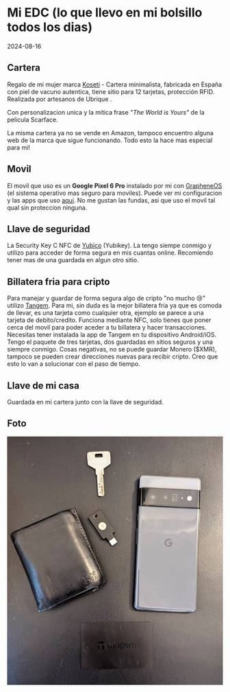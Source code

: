 # Mi EDC (lo que llevo en mi bolsillo todos los dias)

2024-08-16

## Cartera

Regalo de mi mujer marca [Koseti](https://amzn.eu/d/0c1Zrlkb) - Cartera minimalista, fabricada en España con piel de vacuno autentica, tiene sitio para 12 tarjetas, protección RFID. Realizada por artesanos de Ubrique .

Con personalizacion unica y la mitica frase *"The World is Yours"* de la pelicula Scarface.

La misma cartera ya no se vende en Amazon, tampoco encuentro alguna web de la marca que sigue funcionando. Todo esto la hace mas especial para mi!

## Movil

El movil que uso es un **Google Pixel 6 Pro** instalado por mi con [GrapheneOS](https://grapheneos.org/) (el sistema operativo mas seguro para moviles). Puede ver mi configuracion y las apps que uso [aqui](https://ivaylo.mataroa.blog/blog/mi-configuracion-de-grapheneos/). 
No me gustan las fundas, asi que uso el movil tal qual sin proteccion ninguna.

## Llave de seguridad

La Security Key C NFC de [Yubico](https://www.yubico.com/es/) (Yubikey).
La tengo siempe conmigo y utilizo para acceder de forma segura en mis cuantas online. 
Recomiendo tener mas de una guardada en algun otro sitio.

## Billatera fria para cripto

Para manejar y guardar de forma segura algo de cripto
"no mucho 😢" utilizo [Tangem](https://tangem.com/es/).
Para mi, sin duda es la mejor billatera fria ya que es comoda de llevar, es una tarjeta como cualquier otra, ejemplo se parece a una tarjeta de debito/credito. 
Funciona mediante NFC, solo tienes que poner cerca del movil para poder aceder a tu billatera y hacer transacciones. 
Necesitas tener instalada la app de Tangem en tu dispositivo Android/iOS. 
Tengo el paquete de tres tarjetas, dos guardadas en sitios seguros y una siempre conmigo. Cosas negativas, no se puede guardar Monero ($XMR), tampoco se pueden crear direcciones nuevas para recibir cripto.
Creo que esto lo van a solucionar con el paso de tiempo.

## Llave de mi casa

Guardada en mi cartera junto con la llave de seguridad.

## Foto

![IMG_20241224_085828](/public/images/989e67df.jpeg)
